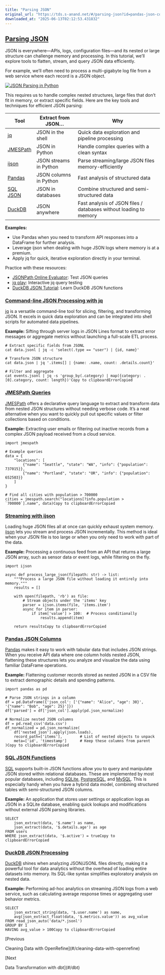```yaml
---
title: "Parsing JSON"
original_url: "https://tds.s-anand.net/#/parsing-json?id=pandas-json-columns"
downloaded_at: "2025-06-13T02:12:53.431832"
---
```


[Parsing JSON](#/parsing-json?id=parsing-json)
----------------------------------------------

JSON is everywhere—APIs, logs, configuration files—and its nested or large structure can challenge memory and processing. In this tutorial, we’ll explore tools to flatten, stream, and query JSON data efficiently.

For example, we’ll often need to process a multi-gigabyte log file from a web service where each record is a JSON object.

[![JSON Parsing in Python](https://i.ytimg.com/vi/1lxrb_ezP-g/sddefault.jpg)](https://youtu.be/1lxrb_ezP-g)

This requires us to handle complex nested structures, large files that don’t fit in memory, or extract specific fields. Here are the key tools and techniques for efficient JSON parsing:

| Tool | Extract from JSON… | Why |
| --- | --- | --- |
| [jq](#/parsing-json?id=command-line-json-processing-with-jq) | JSON in the shell | Quick data exploration and pipeline processing |
| [JMESPath](#/parsing-json?id=jmespath-queries) | JSON in Python | Handle complex queries with a clean syntax |
| [ijson](#/parsing-json?id=streaming-with-ijson) | JSON streams in Python | Parse streaming/large JSON files memory-efficiently |
| [Pandas](#/parsing-json?id=pandas-json-columns) | JSON columns in Python | Fast analysis of structured data |
| [SQL JSON](#/parsing-json?id=sql-json-functions) | JSON in databases | Combine structured and semi-structured data |
| [DuckDB](#/parsing-json?id=duckdb-json-processing) | JSON anywhere | Fast analysis of JSON files / databases without loading to memory |

**Examples:**

* Use Pandas when you need to transform API responses into a DataFrame for further analysis.
* Leverage ijson when dealing with huge JSON logs where memory is at a premium.
* Apply jq for quick, iterative exploration directly in your terminal.

Practice with these resources:

* [JSONPath Online Evaluator](https://jsonpath.com/): Test JSON queries
* [jq play](https://jqplay.org/): Interactive jq query testing
* [DuckDB JSON Tutorial](https://duckdb.org/docs/data/json): Learn DuckDB JSON functions

### [Command-line JSON Processing with jq](#/parsing-json?id=command-line-json-processing-with-jq)

[jq](https://jqlang.org/) is a versatile command-line tool for slicing, filtering, and transforming JSON. It excels in quick data exploration and can be integrated into shell scripts for automated data pipelines.

**Example:** Sifting through server logs in JSON Lines format to extract error messages or aggregate metrics without launching a full-scale ETL process.

```
# Extract specific fields from JSONL
cat data.jsonl | jq -c 'select(.type == "user") | {id, name}'

# Transform JSON structure
cat data.json | jq '.items[] | {name: .name, count: .details.count}'

# Filter and aggregate
cat events.jsonl | jq -s 'group_by(.category) | map({category: .[0].category, count: length})'Copy to clipboardErrorCopied
```

### [JMESPath Queries](#/parsing-json?id=jmespath-queries)

[JMESPath](https://jmespath.org/) offers a declarative query language to extract and transform data from nested JSON structures without needing verbose code. It’s a neat alternative when you want to quickly pull out specific values or filter collections based on conditions.

**Example:** Extracting user emails or filtering out inactive records from a complex JSON payload received from a cloud service.

```
import jmespath

# Example queries
data = {
    "locations": [
        {"name": "Seattle", "state": "WA", "info": {"population": 737015}},
        {"name": "Portland", "state": "OR", "info": {"population": 652503}}
    ]
}

# Find all cities with population > 700000
cities = jmespath.search("locations[?info.population > `700000`].name", data)Copy to clipboardErrorCopied
```

### [Streaming with ijson](#/parsing-json?id=streaming-with-ijson)

Loading huge JSON files all at once can quickly exhaust system memory. [ijson](https://ijson.readthedocs.io/en/latest/) lets you stream and process JSON incrementally. This method is ideal when your JSON file is too large or when you only need to work with part of the data.

**Example:** Processing a continuous feed from an API that returns a large JSON array, such as sensor data or event logs, while filtering on the fly.

```
import ijson

async def process_large_json(filepath: str) -> list:
    """Process a large JSON file without loading it entirely into memory."""
    results = []

    with open(filepath, 'rb') as file:
        # Stream objects under the 'items' key
        parser = ijson.items(file, 'items.item')
        async for item in parser:
            if item['value'] > 100:  # Process conditionally
                results.append(item)

    return resultsCopy to clipboardErrorCopied
```

### [Pandas JSON Columns](#/parsing-json?id=pandas-json-columns)

[Pandas](https://pandas.pydata.org/) makes it easy to work with tabular data that includes JSON strings. When you receive API data where one column holds nested JSON, flattening these structures lets you analyze and visualize the data using familiar DataFrame operations.

**Example:** Flattening customer records stored as nested JSON in a CSV file to extract demographic details and spending patterns.

```
import pandas as pd

# Parse JSON strings in a column
df = pd.DataFrame({'json_col': ['{"name": "Alice", "age": 30}', '{"name": "Bob", "age": 25}']})
df['parsed'] = df['json_col'].apply(pd.json_normalize)

# Normalize nested JSON columns
df = pd.read_csv('data.csv')
df_normalized = pd.json_normalize(
    df['nested_json'].apply(json.loads),
    record_path=['items'],        # List of nested objects to unpack
    meta=['id', 'timestamp']      # Keep these columns from parent
)Copy to clipboardErrorCopied
```

### [SQL JSON Functions](#/parsing-json?id=sql-json-functions)

[SQL](https://en.wikipedia.org/wiki/SQL:2016) supports built-in JSON functions allow you to query and manipulate JSON stored within relational databases.
These are implemented by most popular databases, including
[SQLite](https://www.sqlite.org/json1.html),
[PostgreSQL](https://www.postgresql.org/docs/current/functions-json.html), and
[MySQL](https://dev.mysql.com/doc/refman/8.4/en/json-function-reference.html).
This is especially handy when you have a hybrid data model, combining structured tables with semi-structured JSON columns.

**Example:** An application that stores user settings or application logs as JSON in a SQLite database, enabling quick lookups and modifications without external JSON parsing libraries.

```
SELECT
    json_extract(data, '$.name') as name,
    json_extract(data, '$.details.age') as age
FROM users
WHERE json_extract(data, '$.active') = trueCopy to clipboardErrorCopied
```

### [DuckDB JSON Processing](#/parsing-json?id=duckdb-json-processing)

[DuckDB](https://duckdb.org/) shines when analyzing JSON/JSONL files directly, making it a powerful tool for data analytics without the overhead of loading entire datasets into memory. Its SQL-like syntax simplifies exploratory analysis on nested data.

**Example:** Performing ad-hoc analytics on streaming JSON logs from a web service, such as calculating average response times or aggregating user behavior metrics.

```
SELECT
    json_extract_string(data, '$.user.name') as name,
    avg(json_extract_float(data, '$.metrics.value')) as avg_value
FROM read_json_auto('data/*.jsonl')
GROUP BY 1
HAVING avg_value > 100Copy to clipboardErrorCopied
```

[Previous

Cleaning Data with OpenRefine](#/cleaning-data-with-openrefine)

[Next

Data Transformation with dbt](#/dbt)